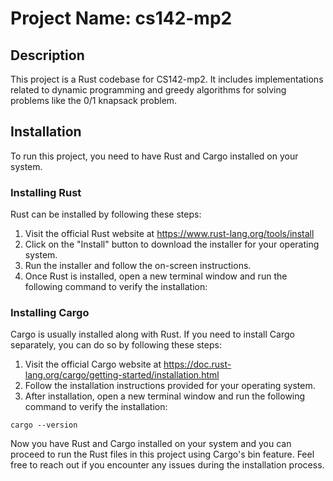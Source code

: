 # Project Name: cs142-mp2

## Description
This project is a Rust codebase for CS142-mp2. It includes implementations related to dynamic programming and greedy algorithms for solving problems like the 0/1 knapsack problem.

## Installation
To run this project, you need to have Rust and Cargo installed on your system.

### Installing Rust
Rust can be installed by following these steps:

1. Visit the official Rust website at https://www.rust-lang.org/tools/install
2. Click on the "Install" button to download the installer for your operating system.
3. Run the installer and follow the on-screen instructions.
4. Once Rust is installed, open a new terminal window and run the following command to verify the installation:

### Installing Cargo
Cargo is usually installed along with Rust. If you need to install Cargo separately, you can do so by following these steps:

1. Visit the official Cargo website at https://doc.rust-lang.org/cargo/getting-started/installation.html
2. Follow the installation instructions provided for your operating system.
3. After installation, open a new terminal window and run the following command to verify the installation:

```
cargo --version
```
Now you have Rust and Cargo installed on your system and you can proceed to run the Rust files in this project using Cargo's bin feature. Feel free to reach out if you encounter any issues during the installation process.
